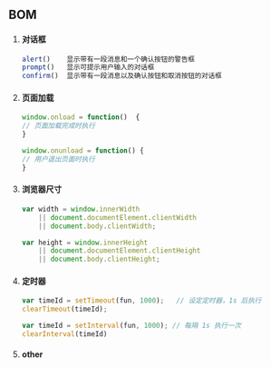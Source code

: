 ## BOM

1. #### 对话框

   ```javascript
   alert()    显示带有一段消息和一个确认按钮的警告框
   prompt()   显示可提示用户输入的对话框
   confirm()  显示带有一段消息以及确认按钮和取消按钮的对话框
   ```

   

2. #### 页面加载

   ```javascript
   window.onload = function()  {
   // 页面加载完成时执行
   }
   
   window.onunload = function() {
   // 用户退出页面时执行
   }
   ```

   

3. #### 浏览器尺寸

   ```javascript
   var width = window.innerWidth
       || document.documentElement.clientWidth
       || document.body.clientWidth;
   
   var height = window.innerHeight
       || document.documentElement.clientHeight
       || document.body.clientHeight;
   ```

   

4. #### 定时器

   ```javascript
   var timeId = setTimeout(fun, 1000);   // 设定定时器，1s 后执行
   clearTimeout(timeId);
   
   var timeId = setInterval(fun, 1000); // 每隔 1s 执行一次
   clearInterval(timeId)
   ```

   

5. #### other